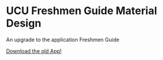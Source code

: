 # UCU Freshmen Guide Material Design
An upgrade to  the application Freshmen Guide

[Download the old App!](https://play.google.com/store/apps/details?id=edu.ucuccs.ucufreshmenguide)
